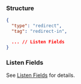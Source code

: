 ### Structure

```json
{
  "type": "redirect",
  "tag": "redirect-in",

  ... // Listen Fields
}
```

### Listen Fields

See [Listen Fields](/configuration/shared/listen) for details.
